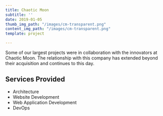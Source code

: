 ```yaml
---
title: Chaotic Moon
subtitle: ''
date: 2019-01-05
thumb_img_path: "/images/cm-transparent.png"
content_img_path: "/images/cm-transparent.png"
template: project

---
```

Some of our largest projects were in collaboration with the innovators at Chaotic Moon. The relationship with this company has extended beyond their acquisition and continues to this day.

## Services Provided

* Architecture
* Website Development
* Web Application Development
* DevOps